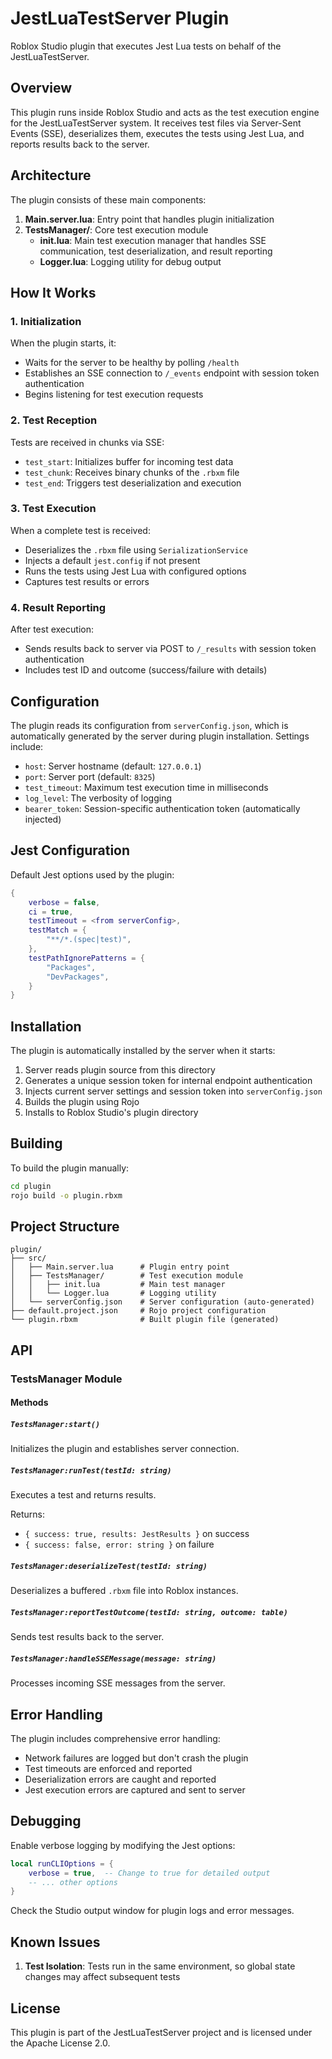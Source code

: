 # JestLuaTestServer Plugin

Roblox Studio plugin that executes Jest Lua tests on behalf of the JestLuaTestServer.

## Overview

This plugin runs inside Roblox Studio and acts as the test execution engine for the JestLuaTestServer system. It receives test files via Server-Sent Events (SSE), deserializes them, executes the tests using Jest Lua, and reports results back to the server.

## Architecture

The plugin consists of these main components:

1. **Main.server.lua**: Entry point that handles plugin initialization
2. **TestsManager/**: Core test execution module
   - **init.lua**: Main test execution manager that handles SSE communication, test deserialization, and result reporting
   - **Logger.lua**: Logging utility for debug output

## How It Works

### 1. Initialization
When the plugin starts, it:
- Waits for the server to be healthy by polling `/health`
- Establishes an SSE connection to `/_events` endpoint with session token authentication
- Begins listening for test execution requests

### 2. Test Reception
Tests are received in chunks via SSE:
- `test_start`: Initializes buffer for incoming test data
- `test_chunk`: Receives binary chunks of the `.rbxm` file
- `test_end`: Triggers test deserialization and execution

### 3. Test Execution
When a complete test is received:
- Deserializes the `.rbxm` file using `SerializationService`
- Injects a default `jest.config` if not present
- Runs the tests using Jest Lua with configured options
- Captures test results or errors

### 4. Result Reporting
After test execution:
- Sends results back to server via POST to `/_results` with session token authentication
- Includes test ID and outcome (success/failure with details)

## Configuration

The plugin reads its configuration from `serverConfig.json`, which is automatically generated by the server during plugin installation. Settings include:

- `host`: Server hostname (default: `127.0.0.1`)
- `port`: Server port (default: `8325`)
- `test_timeout`: Maximum test execution time in milliseconds
- `log_level`: The verbosity of logging
- `bearer_token`: Session-specific authentication token (automatically injected)

## Jest Configuration

Default Jest options used by the plugin:

```lua
{
    verbose = false,
    ci = true,
    testTimeout = <from serverConfig>,
    testMatch = {
        "**/*.(spec|test)",
    },
    testPathIgnorePatterns = {
        "Packages",
        "DevPackages",
    }
}
```

## Installation

The plugin is automatically installed by the server when it starts:

1. Server reads plugin source from this directory
2. Generates a unique session token for internal endpoint authentication
3. Injects current server settings and session token into `serverConfig.json`
4. Builds the plugin using Rojo
5. Installs to Roblox Studio's plugin directory

## Building

To build the plugin manually:

```bash
cd plugin
rojo build -o plugin.rbxm
```

## Project Structure

```
plugin/
├── src/
│   ├── Main.server.lua      # Plugin entry point
│   ├── TestsManager/        # Test execution module
│   │   ├── init.lua         # Main test manager
│   │   └── Logger.lua       # Logging utility
│   └── serverConfig.json    # Server configuration (auto-generated)
├── default.project.json     # Rojo project configuration
└── plugin.rbxm              # Built plugin file (generated)
```

## API

### TestsManager Module

#### Methods

##### `TestsManager:start()`
Initializes the plugin and establishes server connection.

##### `TestsManager:runTest(testId: string)`
Executes a test and returns results.

Returns:
- `{ success: true, results: JestResults }` on success
- `{ success: false, error: string }` on failure

##### `TestsManager:deserializeTest(testId: string)`
Deserializes a buffered `.rbxm` file into Roblox instances.

##### `TestsManager:reportTestOutcome(testId: string, outcome: table)`
Sends test results back to the server.

##### `TestsManager:handleSSEMessage(message: string)`
Processes incoming SSE messages from the server.

## Error Handling

The plugin includes comprehensive error handling:

- Network failures are logged but don't crash the plugin
- Test timeouts are enforced and reported
- Deserialization errors are caught and reported
- Jest execution errors are captured and sent to server

## Debugging

Enable verbose logging by modifying the Jest options:

```lua
local runCLIOptions = {
    verbose = true,  -- Change to true for detailed output
    -- ... other options
}
```

Check the Studio output window for plugin logs and error messages.

## Known Issues

1. **Test Isolation**: Tests run in the same environment, so global state changes may affect subsequent tests

## License

This plugin is part of the JestLuaTestServer project and is licensed under the Apache License 2.0.